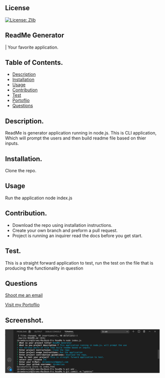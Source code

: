 
  ## License
  [![License: Zlib](https://img.shields.io/badge/License-Zlib-lightgrey.svg)](https://opensource.org/licenses/Zlib)

  ## ReadMe Generator
  | Your favorite application.

  ## Table of Contents.
  - [Description](#Description)
  - [Installation](#instructions)
  - [Usage](#Usage)
  - [Contribution](#Contribution)
  - [Test](#Test)
  - [Portoflio](#Portoflio)
  - [Questions](#Questions)
   

  ## Description.
  ReadMe is generator application running in node.js. This is CLI application, Which will prompt the users and then build readme file based on thier inputs.

  ## Installation.
  Clone the repo.

  ## Usage
  Run the application node index.js

  ## Contribution.
  * Download the repo using installation instructions. 
  * Create your own branch and preform a pull request. 
  * Project is running an inquirer read the docs before you get start.


  ## Test.
  This is a straight forward application to test, run the test on the file that is producing the functionality in question 


  ## Questions
  [Shoot me an email](ibramdarwish@gmail.com)
  
  [Visit my Portoflio](https://github.com/ibramelias)

  


  ## Screenshot.
  ![](img/Screen%20Shot%202020-11-11%20at%208.17.26%20PM.png)

  
